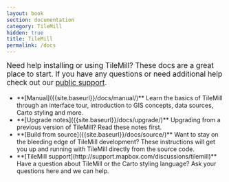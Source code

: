 ```yaml
---
layout: book
section: documentation
category: TileMill
hidden: true
title: TileMill
permalink: /docs
---
```

<big markdown='1'><p>Need help installing or using TileMill? These docs are a great place to start. If you have any questions or need additional help check out our [public support](http://support.mapbox.com).
</p></big>

<ul class='checklist' markdown='1'>
<li>
**[Manual]({{site.baseurl}}/docs/manual/)**  
Learn the basics of TileMill through an interface tour, introduction to GIS concepts, data sources, Carto styling and more.
</li>
<li>
**[Upgrade notes]({{site.baseurl}}/docs/upgrade/)**  
Upgrading from a previous version of TileMill? Read these notes first.
</li>
<li>
**[Build from source]({{site.baseurl}}/docs/source/)**  
Want to stay on the bleeding edge of TileMill development? These instructions will get you up and running with TileMill directly from the source code.
</li>
<li>
**[TileMill support](http://support.mapbox.com/discussions/tilemill)**  
Have a question about TileMill or the Carto styling language? Ask your questions here and we can help.
</li>
</ul>
